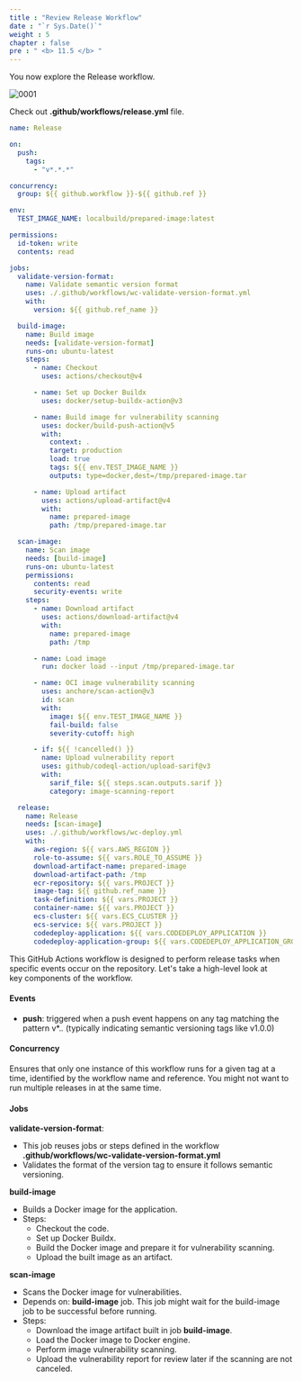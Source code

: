 ```yaml
---
title : "Review Release Workflow"
date : "`r Sys.Date()`"
weight : 5
chapter : false
pre : " <b> 11.5 </b> "
---
```


You now explore the Release workflow.

![0001](/images/11/5/0001.svg?featherlight=false&width=100pc)

Check out **.github/workflows/release.yml** file.

```yml
name: Release

on:
  push:
    tags:
      - "v*.*.*"

concurrency:
  group: ${{ github.workflow }}-${{ github.ref }}

env:
  TEST_IMAGE_NAME: localbuild/prepared-image:latest

permissions:
  id-token: write
  contents: read

jobs:
  validate-version-format:
    name: Validate semantic version format
    uses: ./.github/workflows/wc-validate-version-format.yml
    with:
      version: ${{ github.ref_name }}

  build-image:
    name: Build image
    needs: [validate-version-format]
    runs-on: ubuntu-latest
    steps:
      - name: Checkout
        uses: actions/checkout@v4

      - name: Set up Docker Buildx
        uses: docker/setup-buildx-action@v3

      - name: Build image for vulnerability scanning
        uses: docker/build-push-action@v5
        with:
          context: .
          target: production
          load: true
          tags: ${{ env.TEST_IMAGE_NAME }}
          outputs: type=docker,dest=/tmp/prepared-image.tar

      - name: Upload artifact
        uses: actions/upload-artifact@v4
        with:
          name: prepared-image
          path: /tmp/prepared-image.tar

  scan-image:
    name: Scan image
    needs: [build-image]
    runs-on: ubuntu-latest
    permissions:
      contents: read
      security-events: write
    steps:
      - name: Download artifact
        uses: actions/download-artifact@v4
        with:
          name: prepared-image
          path: /tmp

      - name: Load image
        run: docker load --input /tmp/prepared-image.tar

      - name: OCI image vulnerability scanning
        uses: anchore/scan-action@v3
        id: scan
        with:
          image: ${{ env.TEST_IMAGE_NAME }}
          fail-build: false
          severity-cutoff: high

      - if: ${{ !cancelled() }}
        name: Upload vulnerability report
        uses: github/codeql-action/upload-sarif@v3
        with:
          sarif_file: ${{ steps.scan.outputs.sarif }}
          category: image-scanning-report

  release:
    name: Release
    needs: [scan-image]
    uses: ./.github/workflows/wc-deploy.yml
    with:
      aws-region: ${{ vars.AWS_REGION }}
      role-to-assume: ${{ vars.ROLE_TO_ASSUME }}
      download-artifact-name: prepared-image
      download-artifact-path: /tmp
      ecr-repository: ${{ vars.PROJECT }}
      image-tag: ${{ github.ref_name }}
      task-definition: ${{ vars.PROJECT }}
      container-name: ${{ vars.PROJECT }}
      ecs-cluster: ${{ vars.ECS_CLUSTER }}
      ecs-service: ${{ vars.PROJECT }}
      codedeploy-application: ${{ vars.CODEDEPLOY_APPLICATION }}
      codedeploy-application-group: ${{ vars.CODEDEPLOY_APPLICATION_GROUP }}
```

This GitHub Actions workflow is designed to perform release tasks when specific events occur on the repository. Let's take a high-level look at key components of the workflow.

#### Events
- **push**: triggered when a push event happens on any tag matching the pattern v*.*.* (typically indicating semantic versioning tags like v1.0.0)

#### Concurrency

Ensures that only one instance of this workflow runs for a given tag at a time, identified by the workflow name and reference. You might not want to run multiple releases in at the same time.

#### Jobs
**validate-version-format**:
- This job reuses jobs or steps defined in the workflow **.github/workflows/wc-validate-version-format.yml**
- Validates the format of the version tag to ensure it follows semantic versioning.

**build-image**
- Builds a Docker image for the application.
- Steps:
  - Checkout the code.
  - Set up Docker Buildx.
  - Build the Docker image and prepare it for vulnerability scanning.
  - Upload the built image as an artifact.

**scan-image**
- Scans the Docker image for vulnerabilities.
- Depends on: **build-image** job. This job might wait for the build-image job to be successful before running.
- Steps:
  - Download the image artifact built in job **build-image**.
  - Load the Docker image to Docker engine.
  - Perform image vulnerability scanning.
  - Upload the vulnerability report for review later if the scanning are not canceled.